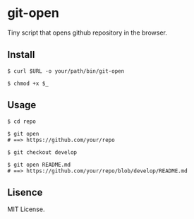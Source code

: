 # git-open

Tiny script that opens github repository in the browser.

## Install

    $ curl $URL -o your/path/bin/git-open
    
    $ chmod +x $_

## Usage

    $ cd repo
    
    $ git open
    # ==> https://github.com/your/repo
    
    $ git checkout develop
    
    $ git open README.md
    # ==> https://github.com/your/repo/blob/develop/README.md
    
## Lisence

MIT License.
